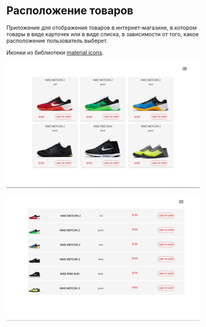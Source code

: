 # Расположение товаров

Приложение для отображения товаров в интернет-магазине, в котором товары в виде карточек или в виде списка, в зависимости от того, какое расположение пользователь выберет.

Иконки из библиотеки [material icons](https://fonts.google.com/icons).

![Cards View image](./src/assets/cardsView.png)

![List View image](./src/assets/listView.png)
